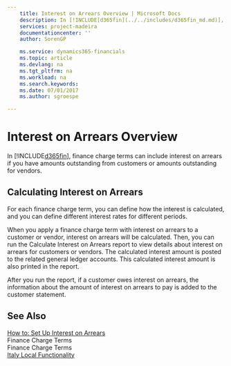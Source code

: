 ```yaml
---
    title: Interest on Arrears Overview | Microsoft Docs
    description: In [!INCLUDE[d365fin](../../includes/d365fin_md.md)], finance charge terms can include interest on arrears if you have amounts outstanding from customers or amounts outstanding for vendors.
    services: project-madeira
    documentationcenter: ''
    author: SorenGP

    ms.service: dynamics365-financials
    ms.topic: article
    ms.devlang: na
    ms.tgt_pltfrm: na
    ms.workload: na
    ms.search.keywords:
    ms.date: 07/01/2017
    ms.author: sgroespe

---
```

# Interest on Arrears Overview
In [!INCLUDE[d365fin](../../includes/d365fin_md.md)], finance charge terms can include interest on arrears if you have amounts outstanding from customers or amounts outstanding for vendors.  
  
## Calculating Interest on Arrears  
 For each finance charge term, you can define how the interest is calculated, and you can define different interest rates for different periods.  
  
 When you apply a finance charge term with interest on arrears to a customer or vendor, interest on arrears will be calculated. Then, you can run the Calculate Interest on Arrears report to view details about interest on arrears for customers or vendors. The calculated interest amount is posted to the related general ledger accounts. This calculated interest amount is also printed in the report.  
  
 After you run the report, if a customer owes interest on arrears, the information about the amount of interest on arrears to pay is added to the customer statement.  
  
## See Also  
 [How to: Set Up Interest on Arrears](how-to-set-up-interest-on-arrears.md)   
 Finance Charge Terms   
 Finance Charge Terms   
 [Italy Local Functionality](italy-local-functionality.md)